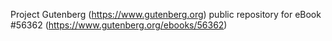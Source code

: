 Project Gutenberg (https://www.gutenberg.org) public repository for
eBook #56362 (https://www.gutenberg.org/ebooks/56362)
